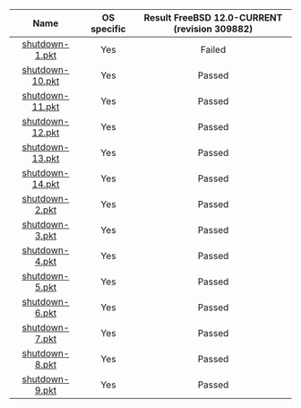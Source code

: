 | Name                                   | OS specific | Result FreeBSD 12.0-CURRENT (revision 309882) |
|:--------------------------------------:|:-----------:|:---------------------------------------------:|
| [shutdown-1.pkt](shutdown-1.pkt "-")   | Yes         | Failed                                        |
| [shutdown-10.pkt](shutdown-10.pkt "-") | Yes         | Passed                                        |
| [shutdown-11.pkt](shutdown-11.pkt "-") | Yes         | Passed                                        |
| [shutdown-12.pkt](shutdown-12.pkt "-") | Yes         | Passed                                        |
| [shutdown-13.pkt](shutdown-13.pkt "-") | Yes         | Passed                                        |
| [shutdown-14.pkt](shutdown-14.pkt "-") | Yes         | Passed                                        |
| [shutdown-2.pkt](shutdown-2.pkt "-")   | Yes         | Passed                                        |
| [shutdown-3.pkt](shutdown-3.pkt "-")   | Yes         | Passed                                        |
| [shutdown-4.pkt](shutdown-4.pkt "-")   | Yes         | Passed                                        |
| [shutdown-5.pkt](shutdown-5.pkt "-")   | Yes         | Passed                                        |
| [shutdown-6.pkt](shutdown-6.pkt "-")   | Yes         | Passed                                        |
| [shutdown-7.pkt](shutdown-7.pkt "-")   | Yes         | Passed                                        |
| [shutdown-8.pkt](shutdown-8.pkt "-")   | Yes         | Passed                                        |
| [shutdown-9.pkt](shutdown-9.pkt "-")   | Yes         | Passed                                        |
